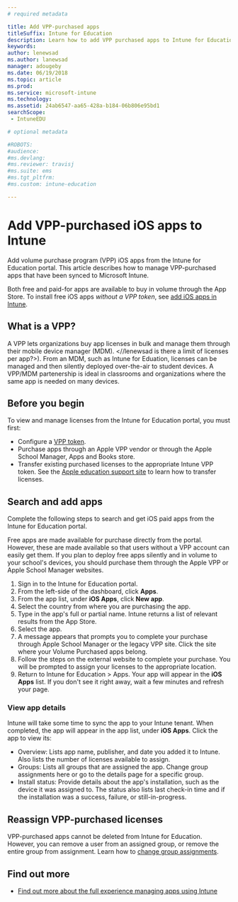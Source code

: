 ```yaml
---
# required metadata

title: Add VPP-purchased apps
titleSuffix: Intune for Education
description: Learn how to add VPP purchased apps to Intune for Education.
keywords:
author: lenewsad
ms.author: lanewsad
manager: adougeby
ms.date: 06/19/2018
ms.topic: article
ms.prod:
ms.service: microsoft-intune
ms.technology:
ms.assetid: 24ab6547-aa65-428a-b184-06b806e95bd1
searchScope:
 - IntuneEDU

# optional metadata

#ROBOTS:
#audience:
#ms.devlang:
#ms.reviewer: travisj
#ms.suite: ems
#ms.tgt_pltfrm:
#ms.custom: intune-education

---
```


# Add VPP-purchased iOS apps to Intune

Add volume purchase program (VPP) iOS apps from the Intune for Education portal. This article describes how to manage VPP-purchased apps that have been synced to Microsoft Intune.

Both free and paid-for apps are available to buy in volume through the App Store. To install free iOS apps *without a VPP token*, see [add iOS apps in Intune](add-apps-ios.md).  

## What is a VPP?
A VPP lets organizations buy app licenses in bulk and manage them through their mobile device manager (MDM). <//lenewsad is there a limit of licenses per app?>). From an MDM, such as Intune for Eduation, licenses can be managed and then silently deployed over-the-air to student devices. A VPP/MDM partenership is ideal in classrooms and organizations where the same app is needed on many devices. 

## Before you begin
To view and manage licenses from the Intune for Education portal, you must first:  
* Configure a [VPP token](setup-ios-device-management.md).
* Purchase apps through an Apple VPP vendor or through the Apple School Manager, Apps and Books store.
* Transfer existing purchased licenses to the appropriate Intune VPP token. See the [Apple education support site](https://support.apple.com/education) to learn how to transfer licenses. 

## Search and add apps
Complete the following steps to search and get iOS paid apps from the Intune for Education portal. 

Free apps are made available for purchase directly from the portal. However, these are made available so that users without a VPP account can easily get them. If you plan to deploy free apps silently and in volume to your school's devices, you should purchase them through the Apple VPP or Apple School Manager websites.

1. Sign in to the Intune for Education portal.
2. From the left-side of the dashboard, click **Apps**.
3. From the app list, under **iOS Apps**, click **New app**.
4. Select the country from where you are purchasing the app.
5. Type in the app's full or partial name. Intune returns a list of relevant results from the App Store. 
6. Select the app. 
7. A message appears that prompts you to complete your purchase through Apple School Manager or the legacy VPP site. Click the site where your Volume Purchased apps belong. 
8. Follow the steps on the external website to complete your purchase. You will be prompted to assign your licenses to the appropriate location.
9. Return to Intune for Education > Apps. Your app will appear in the **iOS Apps** list. If you don't see it right away, wait a few minutes and refresh your page.

### View app details
Intune will take some time to sync the app to your Intune tenant. When completed, the app will appear in the app list, under **iOS Apps**. Click the app to view its:

* Overview: Lists app name, publisher, and date you added it to Intune. Also lists the number of licenses available to assign.
* Groups: Lists all groups that are assigned the app. Change group assignments here or go to the details page for a specific group.
* Install status: Provide details about the app's installation, such as the device it was assigned to. The status also lists last check-in time and if the installation was a success, failure, or still-in-progress.

## Reassign VPP-purchased licenses
VPP-purchased apps cannot be deleted from Intune for Education. However, you can remove a user from an assigned group, or remove the entire group from assignment. Learn how to [change group assignments](link).

## Find out more

- [Find out more about the full experience managing apps using Intune](https://docs.microsoft.com/intune/deploy-use/add-apps)
